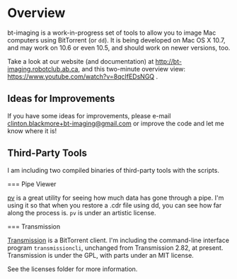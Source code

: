 Overview
=======

bt-imaging is a work-in-progress set of tools to allow you to image Mac computers using BitTorrent (or `dd`).  It is being developed on Mac OS X 10.7, and may work on 10.6 or even 10.5, and should work on newer versions, too.

Take a look at our website (and documentation) at http://bt-imaging.robotclub.ab.ca, and this two-minute overview view: https://www.youtube.com/watch?v=8qcIfEDsNGQ .

Ideas for Improvements
----------------------

If you have some ideas for improvements, please e-mail clinton.blackmore+bt-imaging@gmail.com or improve the code and let me know where it is!

Third-Party Tools
-----------------

I am including two compiled binaries of third-party tools with the scripts.

=== Pipe Viewer

[pv](http://www.ivarch.com/programs/pv.shtml) is a great utility for seeing how much data has gone through a pipe.  I'm using it so that when you restore a .cdr file using dd, you can see how far along the process is. `pv` is under an artistic license.

=== Transmission

[Transmission](http://www.transmissionbt.com/) is a BitTorrent client.  I'm including the command-line interface program `transmissioncli`, unchanged from Transmission 2.82, at present.  Transmission is under the GPL, with parts under an MIT license.

See the licenses folder for more information.




